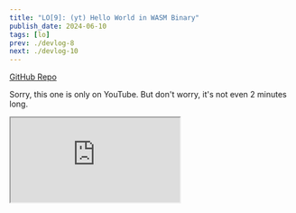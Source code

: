 ```yaml
---
title: "LO[9]: (yt) Hello World in WASM Binary"
publish_date: 2024-06-10
tags: [lo]
prev: ./devlog-8
next: ./devlog-10
---
```


[GitHub Repo](https://github.com/glebbash/LO)

Sorry, this one is only on YouTube. But don't worry, it's not even 2 minutes long.

<iframe class="yt-embed" allowfullscreen
  src="https://www.youtube.com/embed/n5dzO4vgHv0?autoplay=1&origin=https://carrot-blog.deno.dev"
></iframe>
